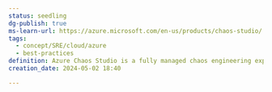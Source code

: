 ```yaml
---
status: seedling
dg-publish: true
ms-learn-url: https://azure.microsoft.com/en-us/products/chaos-studio/
tags:
  - concept/SRE/cloud/azure
  - best-practices
definition: Azure Chaos Studio is a fully managed chaos engineering experimentation platform for accelerating discovery of hard-to-find problems, from late-stage development through production.
creation_date: 2024-05-02 18:40

---
```


